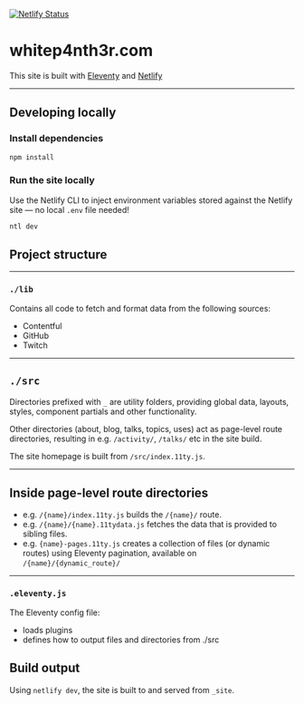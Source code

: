 [![Netlify Status](https://api.netlify.com/api/v1/badges/c4d8b097-e089-4d54-acda-b29415724c2d/deploy-status)](https://app.netlify.com/sites/mk2-p4nth3rblog/deploys)

# whitep4nth3r.com

This site is built with [Eleventy](https://www.11ty.dev/docs/) and [Netlify](https://netlify.com)

---

## Developing locally

### Install dependencies

```bash
npm install
```

### Run the site locally

Use the Netlify CLI to inject environment variables stored against the Netlify site — no local `.env` file needed!

```bash
ntl dev
```

## Project structure

---

### `./lib`

Contains all code to fetch and format data from the following sources:

- Contentful
- GitHub
- Twitch

---

## `./src`

Directories prefixed with `_` are utility folders, providing global data, layouts, styles, component partials and other
functionality.

Other directories (about, blog, talks, topics, uses) act as page-level route directories, resulting
in e.g. `/activity/`, `/talks/` etc in the site build.

The site homepage is built from `/src/index.11ty.js`.

---

## Inside page-level route directories

- e.g. `/{name}/index.11ty.js` builds the `/{name}/` route.
- e.g. `/{name}/{name}.11tydata.js` fetches the data that is provided to sibling files.
- e.g. `{name}-pages.11ty.js` creates a collection of files (or dynamic routes) using Eleventy pagination, available on
  `/{name}/{dynamic_route}/`

---

### `.eleventy.js`

The Eleventy config file:

- loads plugins
- defines how to output files and directories from ./src

## Build output

Using `netlify dev`, the site is built to and served from `_site`.
